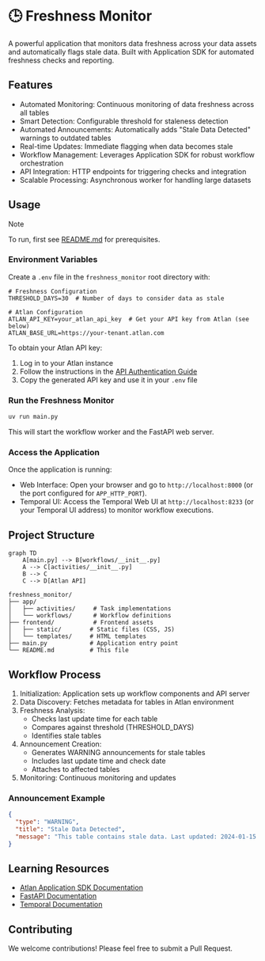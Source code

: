 # 🕒 Freshness Monitor

A powerful application that monitors data freshness across your data assets and automatically flags stale data. Built with Application SDK for automated freshness checks and reporting.

## Features

- Automated Monitoring: Continuous monitoring of data freshness across all tables
- Smart Detection: Configurable threshold for staleness detection
- Automated Announcements: Automatically adds "Stale Data Detected" warnings to outdated tables
- Real-time Updates: Immediate flagging when data becomes stale
- Workflow Management: Leverages Application SDK for robust workflow orchestration
- API Integration: HTTP endpoints for triggering checks and integration
- Scalable Processing: Asynchronous worker for handling large datasets

## Usage

> [!NOTE]
> To run, first see [README.md](../README.md) for prerequisites.

### Environment Variables

Create a `.env` file in the `freshness_monitor` root directory with:

```env
# Freshness Configuration
THRESHOLD_DAYS=30  # Number of days to consider data as stale

# Atlan Configuration
ATLAN_API_KEY=your_atlan_api_key  # Get your API key from Atlan (see below)
ATLAN_BASE_URL=https://your-tenant.atlan.com
```

To obtain your Atlan API key:

1. Log in to your Atlan instance
2. Follow the instructions in the [API Authentication Guide](https://ask.atlan.com/hc/en-us/articles/8312649180049-API-authentication)
3. Copy the generated API key and use it in your `.env` file

### Run the Freshness Monitor

```bash
uv run main.py
```

This will start the workflow worker and the FastAPI web server.

### Access the Application

Once the application is running:

- Web Interface: Open your browser and go to `http://localhost:8000` (or the port configured for `APP_HTTP_PORT`).
- Temporal UI: Access the Temporal Web UI at `http://localhost:8233` (or your Temporal UI address) to monitor workflow executions.

## Project Structure

```mermaid
graph TD
    A[main.py] --> B[workflows/__init__.py]
    A --> C[activities/__init__.py]
    B --> C
    C --> D[Atlan API]
```

```
freshness_monitor/
├── app/
│   ├── activities/     # Task implementations
│   └── workflows/      # Workflow definitions
├── frontend/           # Frontend assets
│   ├── static/        # Static files (CSS, JS)
│   └── templates/     # HTML templates
├── main.py            # Application entry point
└── README.md          # This file
```

## Workflow Process

1. Initialization: Application sets up workflow components and API server
2. Data Discovery: Fetches metadata for tables in Atlan environment
3. Freshness Analysis:
   - Checks last update time for each table
   - Compares against threshold (THRESHOLD_DAYS)
   - Identifies stale tables
4. Announcement Creation:
   - Generates WARNING announcements for stale tables
   - Includes last update time and check date
   - Attaches to affected tables
5. Monitoring: Continuous monitoring and updates

### Announcement Example

```json
{
  "type": "WARNING",
  "title": "Stale Data Detected",
  "message": "This table contains stale data. Last updated: 2024-01-15. Data freshness check performed on 2024-03-20."
}
```

## Learning Resources

- [Atlan Application SDK Documentation](https://github.com/atlanhq/application-sdk/tree/main/docs)
- [FastAPI Documentation](https://fastapi.tiangolo.com/)
- [Temporal Documentation](https://docs.temporal.io/)

## Contributing

We welcome contributions! Please feel free to submit a Pull Request.
